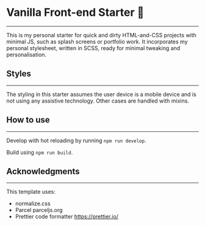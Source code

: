 # Vanilla Front-end Starter 🍦

---

This is my personal starter for quick and dirty HTML-and-CSS projects with minimal JS, such as splash screens or portfolio work. It incorporates my personal stylesheet, written in SCSS, ready for minimal tweaking and personalisation.

## Styles

---

The styling in this starter assumes the user device is a mobile device and is not using any assistive technology. Other cases are handled with mixins.

## How to use

---

Develop with hot reloading by running `npm run develop`.

Build using `npm run build`.

## Acknowledgments

---

This template uses:

- normalize.css
- Parcel parceljs.org
- Prettier code formatter https://prettier.io/